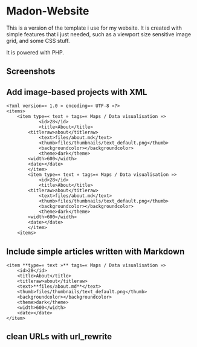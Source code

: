 # Madon-Website

This is a version of the template i use for my website. It is created with simple features that i just needed, such as a viewport size sensitive image grid, and some CSS stuff.

It is powered with PHP.

## Screenshots

## Add image-based projects with XML

	<?xml version=« 1.0 » encoding=« UTF-8 »?>
	<items>
		<item type=« text » tags=« Maps / Data visualisation »>
	    		<id>28</id>
        		<title>About</title>
			<titleraw>about</titleraw>
        		<text>files/about.md</text>
        		<thumb>files/thumbnails/text_default.png</thumb>
        		<backgroundcolor></backgroundcolor>
        		<theme>dark</theme>
			<width>600</width>
			<date></date>
    		</item>
    		<item type=« text » tags=« Maps / Data visualisation »>
	    		<id>28</id>
        		<title>About</title>
			<titleraw>about</titleraw>
        		<text>files/about.md</text>
        		<thumb>files/thumbnails/text_default.png</thumb>
        		<backgroundcolor></backgroundcolor>
        		<theme>dark</theme>
			<width>600</width>
			<date></date>
    		</item>
    	<items>
		

## Include simple articles written with Markdown

	<item **type=« text »** tags=« Maps / Data visualisation »>
	    <id>28</id>
        <title>About</title>
        <titleraw>about</titleraw>
        <text>**files/about.md**</text>
        <thumb>files/thumbnails/text_default.png</thumb>
        <backgroundcolor></backgroundcolor>
        <theme>dark</theme>
		<width>600</width>
		<date></date>
    </item>

## clean URLs with url_rewrite
